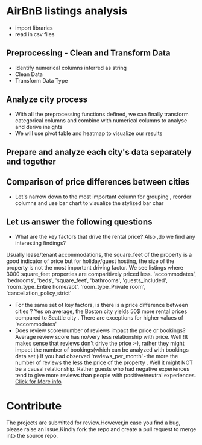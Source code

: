 # AirBnB listings analysis
- import libraries
- read in csv files

## Preprocessing - Clean and Transform Data
- Identify numerical columns inferred as string
- Clean Data
- Transform Data Type

## Analyze city process
- With all the preprocessing functions defined, we can finally transform categorical columns and combine with numerical columns to analyse and derive insights 
- We will use pivot table and heatmap to visualize our results

## Prepare and analyze each city's data separately and together 

## Comparison of price differences between cities
- Let's narrow down to the most important column for grouping , reorder columns and use bar chart to visualize the stylized bar char

## Let us answer the following questions
- What are the key factors that drive the rental price? Also ,do we find any interesting findings?

Usually lease/tenant accommodations, the square_feet of the property is a good indicator of price but for holiday/guest hosting, the size of the property is not the most important driving factor. We see listings where 3000 square_feet properties are comparitively priced less.
'accommodates', 'bedrooms', 'beds', 'square_feet', 'bathrooms', 'guests_included', 'room_type_Entire home/apt', 'room_type_Private room', 'cancellation_policy_strict'
- For the same set of key factors, is there is a price difference between cities ?
Yes on average, the Boston city yields 50$ more rental prices compared to Seattle city . There are exceptions for higher values of 'accommodates' 
- Does review score/number of reviews impact the price or bookings?
Average review score has no/very less relationship with price. Well !It makes sense that reviews don't drive the price :-), rather they might impact the number of bookings(which can be analyzed with bookings data set )
If you had observed 'reviews_per_month' - the more the number of reviews the less the price of the property . Well it might NOT be a causal relationship. Rather guests who had negative experiences tend to give more reviews than people with positive/neutral experiences.
[Click for More info](https://medium.com/@aravind.deva/what-drives-the-rental-price-of-homes-and-rooms-for-guest-stay-496d7726d20)

# Contribute
The projects are submitted for review.However,in case you find a bug, please raise an issue.Kindly fork the repo and create a pull request to merge into the source repo.
